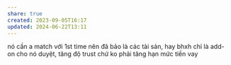 ```yaml
---
share: true
created: 2023-09-05T16:17
updated: 2024-06-22T13:11
---
```

nó cần a match với 1st time
nên đã bảo là các tài sản, hay bhxh chỉ là add-on cho nó duyệt, tăng độ trust chứ ko phải tăng hạn mức tiền vay